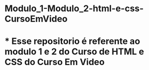 # Modulo_1-Modulo_2-html-e-css-CursoEmVideo
<h1><strong>* Esse repositorio é referente ao modulo 1 e 2 do Curso de HTML e CSS do Curso Em Video</strong></h1>
